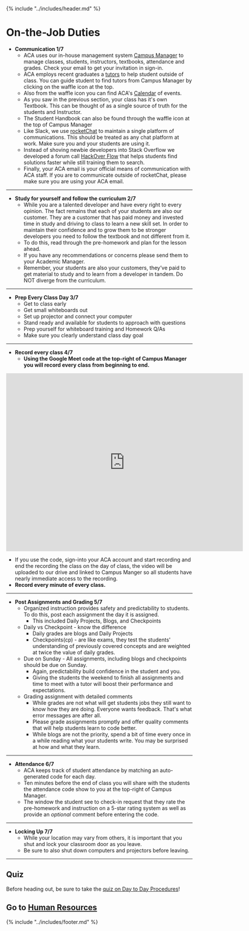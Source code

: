 {% include "../includes/header.md" %}

# On-the-Job Duties

* **Communication 1/7**
  * ACA uses our in-house management system [Campus Manager](https://campus.austincodingacademy.com/#users/5b43b1b15ca8d30014dddfa9) to manage classes, students, instructors, textbooks, attendance and grades. Check your email to get your invitation in sign-in.
  * ACA employs recent graduates a [tutors](https://austincodingacademy.com/tutors/) to help student outside of class. You can guide student to find tutors from Campus Manager by clicking on the waffle icon at the top.
  * Also from the waffle icon you can find ACA's [Calendar](https://calendar.austincodingacademy.com/) of events.
  * As you saw in the previous section, your class has it's own Textbook. This can be thought of as a single source of truth for the students and Instructor.
  * The Student Handbook can also be found through the waffle icon at the top of Campus Manager
  * Like Slack, we use [rocketChat](https://chat.austincodingacademy.com/) to maintain a single platform of communications. This should be treated as any chat platform at work. Make sure you and your students are using it.
  * Instead of shoving newbie developers into Stack Overflow we developed a forum call [HackOver Flow](https://austincodingacademy.com/forum/) that helps students find solutions faster while still training them to search.
  * Finally, your ACA email is your official means of communication with ACA staff. If you are to communicate outside of rocketChat, please make sure you are using your ACA email.

******

* **Study for yourself and follow the curriculum 2/7**
  * While you are a talented developer and have every right to every opinion. The fact remains that each of your students are also our customer. They are a customer that has paid money and invested time in study and driving to class to learn a new skill set. In order to maintain their confidence and to grow them to be stronger developers you need to follow the textbook and not different from it.
  * To do this, read through the pre-homework and plan for the lesson ahead.
  * If you have any recommendations or concerns please send them to your Academic Manager.
  * Remember, your students are also your customers, they’ve paid to get material to study and to learn from a developer in tandem. Do NOT diverge from the curriculum.

******

* **Prep Every Class Day 3/7**
    * Get to class early
    * Get small whiteboards out
    * Set up projector and connect your computer
    * Stand ready and available for students to approach with questions
    * Prep yourself for whiteboard training and Homework Q/As
    * Make sure you clearly understand class day goal

******

* **Record every class 4/7**
  * **Using the Google Meet code at the top-right of Campus Manager you will record every class from beginning to end.**

<iframe src="https://player.vimeo.com/video/336842278" width="640" height="480" frameborder="0" allow="autoplay; fullscreen" allowfullscreen></iframe>

  * If you use the code, sign-into your ACA account and start recording and end the recording the class on the day of class, the video will be uploaded to our drive and linked to Campus Manger so all students have nearly immediate access to the recording.
  * **Record every minute of every class.**

******

* **Post Assignments and Grading 5/7**
  * Organized instruction provides safety and predictability to students. To do this, post each assignment the day it is assigned. 
    * This included Daily Projects, Blogs, and Checkpoints
  * Daily vs Checkpoint - know the difference
    * Daily grades are blogs and Daily Projects
    * Checkpoints(cp) - are like exams, they test the students' understanding of previously covered concepts and are weighted at twice the value of daily grades.
  * Due on Sunday -  All assignments, including blogs and checkpoints should be due on Sunday.
    * Again, predictability build confidence in the student and you.
    * Giving the students the weekend to finish all assignments and time to meet with a tutor will boost their performance and expectations.
  * Grading assignment with detailed comments
    * While grades are not what will get students jobs they still want to know how they are doing. Everyone wants feedback. That's what error messages are after all.
    * Please grade assignments promptly and offer quality comments that will help students learn to code better.  
    * While blogs are not the priority, spend a bit of time every once in a while reading what your students write. You may be surprised at how and what they learn.

******

* **Attendance 6/7**
  * ACA keeps track of student attendance by matching an auto-generated code for each day.
  * Ten minutes before the end of class you will share with the students the attendance code show to you at the top-right of Campus Manager.
  * The window the student see to check-in request that they rate the pre-homework and instruction on a 5-star rating system as well as provide an *optional* comment before entering the code.

******

* **Locking Up 7/7**
  * While your location may vary from others, it is important that you shut and lock your classroom door as you leave.
  * Be sure to also shut down computers and projectors before leaving.

******

## Quiz

Before heading out, be sure to take the [quiz on Day to Day Procedures](https://docs.google.com/forms/d/e/1FAIpQLSfYmvAgiRy2_Oovi-kOq7Sq1DwSF4qd2ZEqmhNvApdeo9Qpew/viewform?usp=sf_link)!

## Go to [Human Resources](humanResources.md)

{% include "../includes/footer.md" %}
